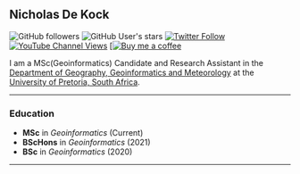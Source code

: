 ## Nicholas De Kock

![GitHub followers](https://img.shields.io/github/followers/NicholasDeKock?style=social)
![GitHub User's stars](https://img.shields.io/github/stars/NicholasDeKock?style=social)
[![Twitter Follow](https://img.shields.io/twitter/follow/DrNicNacks?style=social)](https://twitter.com/DrNicNacks)
[![YouTube Channel Views](https://img.shields.io/youtube/channel/views/UCdnU2DQBAy4mnDzhQbirpow?style=social)](https://www.youtube.com/channel/UCdnU2DQBAy4mnDzhQbirpow)
[[![Buy me a coffee](https://img.shields.io/badge/Donate-Buy%20me%20a%20coffee-yellowgreen)](https://www.buymeacoffee.com/NicholasDeKock)


I am a MSc(Geoinformatics) Candidate and Research Assistant in the [Department of Geography, Geoinformatics and Meteorology](https://www.up.ac.za/geography-geoinformatics-and-meteorology) at the [University of Pretoria, South Africa](https://www.up.ac.za/).

---
### Education
* **MSc** in _Geoinformatics_ (Current)
* **BScHons** in _Geoinformatics_ (2021)
* **BSc** in _Geoinformatics_ (2020)

---

